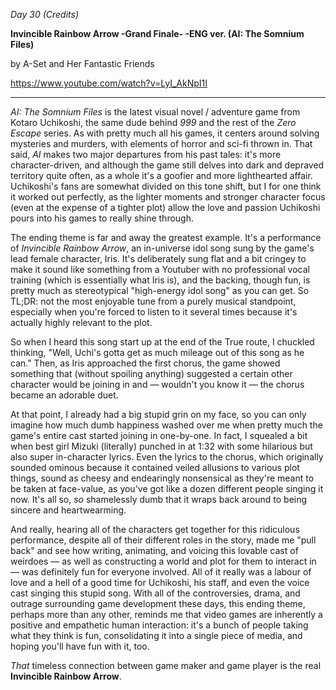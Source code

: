 _Day 30 (Credits)_

**Invincible Rainbow Arrow -Grand Finale- -ENG ver. (AI: The Somnium Files)**

by A-Set and Her Fantastic Friends

https://www.youtube.com/watch?v=LyI_AkNpI1I

******

*AI: The Somnium Files* is the latest visual novel / adventure game from Kotaro Uchikoshi, the same dude behind *999* and the rest of the *Zero Escape* series. As with pretty much all his games, it centers around solving mysteries and murders, with elements of horror and sci-fi thrown in. That said, *AI* makes two major departures from his past tales: it's more character-driven, and although the game still delves into dark and depraved territory quite often, as a whole it's a goofier and more lighthearted affair. Uchikoshi's fans are somewhat divided on this tone shift, but I for one think it worked out perfectly, as the lighter moments and stronger character focus (even at the expense of a tighter plot) allow the love and passion Uchikoshi pours into his games to really shine through.

The ending theme is far and away the greatest example. It's a performance of *Invincible Rainbow Arrow*, an in-universe idol song sung by the game's lead female character, Iris. It's deliberately sung flat and a bit cringey to make it sound like something from a Youtuber with no professional vocal training (which is essentially what Iris is), and the backing, though fun, is pretty much as stereotypical "high-energy idol song" as you can get. So TL;DR: not the most enjoyable tune from a purely musical standpoint, especially when you're forced to listen to it several times because it's actually highly relevant to the plot.

So when I heard this song start up at the end of the True route, I chuckled thinking, "Well, Uchi's gotta get as much mileage out of this song as he can." Then, as Iris approached the first chorus, the game showed something that (without spoiling anything) suggested a certain other character would be joining in and — wouldn't you know it — the chorus became an adorable duet.

At that point, I already had a big stupid grin on my face, so you can only imagine how much dumb happiness washed over me when pretty much the game's entire cast started joining in one-by-one. In fact, I squealed a bit when best girl Mizuki (literally) punched in at 1:32 with some hilarious but also super in-character lyrics. Even the lyrics to the chorus, which originally sounded ominous because it contained veiled allusions to various plot things, sound as cheesy and endearingly nonsensical as they're meant to be taken at face-value, as you've got like a dozen different people singing it now. It's all so, *so* shamelessly dumb that it wraps back around to being sincere and heartwearming.

And really, hearing all of the characters get together for this ridiculous performance, despite all of their different roles in the story, made me "pull back" and see how writing, animating, and voicing this lovable cast of weirdoes — as well as constructing a world and plot for them to interact in — was definitely fun for everyone involved. All of it really was a labour of love and a hell of a good time for Uchikoshi, his staff, and even the voice cast singing this stupid song. With all of the controversies, drama, and outrage surrounding game development these days, this ending theme, perhaps more than any other, reminds me that video games are inherently a positive and empathetic human interaction: it's a bunch of people taking what they think is fun, consolidating it into a single piece of media, and hoping you'll have fun with it, too.

*That* timeless connection between game maker and game player is the real **Invincible Rainbow Arrow**.
